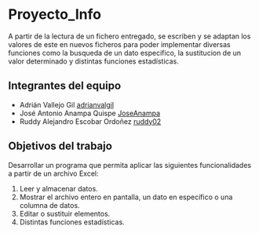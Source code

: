 # Proyecto_Info


A partir de la lectura de un fichero entregado, se escriben y se adaptan los valores de este en nuevos 
ficheros para poder implementar diversas funciones como la busqueda de un dato especifico, la sustitucion
de un valor determinado y distintas funciones estadísticas.

## Integrantes del equipo

- Adrián Vallejo Gil [adrianvalgil](https://github.com/AdriUpm)
- José Antonio Anampa Quispe [JoseAnampa](https://github.com/JoseAnampa)
- Ruddy Alejandro Escobar Ordoñez [ruddy02](https://github.com/ruddy02)


## Objetivos del trabajo

Desarrollar un programa que permita aplicar las siguientes funcionalidades a partir de un archivo Excel:

1. Leer y almacenar datos.
2. Mostrar el archivo entero en pantalla, un dato en específico o una columna de datos.
3. Editar o sustituir elementos.
5. Distintas funciones estadísticas.
